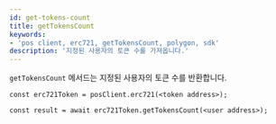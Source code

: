```yaml
---
id: get-tokens-count
title: getTokensCount
keywords:
- 'pos client, erc721, getTokensCount, polygon, sdk'
description: '지정된 사용자의 토큰 수를 가져옵니다.'
---
```


`getTokensCount` 메서드는 지정된 사용자의 토큰 수를 반환합니다.

```
const erc721Token = posClient.erc721(<token address>);

const result = await erc721Token.getTokensCount(<user address>);

```
